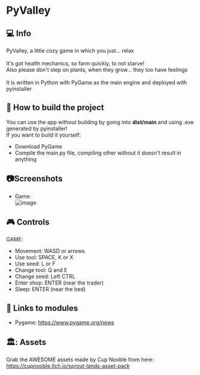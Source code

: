 # PyValley
## :computer: Info
PyValley, a little cozy game in which you just... relax<br><br>
It's got health mechanics, so farm quickly, to not starve!<br>
Also please don't step on plants, when they grow... they too have feelings<br><br>
It is written in Python with PyGame as the main engine and deployed with pyinstaller<br>

## :hammer: How to build the project
You can use the app without building by going into <b>dist/main</b> and using .exe generated by pyinstaller!<br>
If you want to build it yourself:
- Download PyGame
- Compile the main.py file, compiling other without it doesn't result in anything

## :camera:Screenshots
- Game:<br>![image](https://github.com/user-attachments/assets/c00c85cc-162a-4b15-928b-cec212812b44)



## :video_game: Controls
GAME:
- Movement: WASD or arrows
- Use tool: SPACE, K or X
- Use seed: L or F
- Change tool: Q and E
- Change seed: Left CTRL
- Enter shop: ENTER (near the trader)
- Sleep: ENTER (near the bed)

## :page_facing_up: Links to modules
- Pygame: https://www.pygame.org/news

## 🏛️: Assets
Grab the AWESOME assets made by Cup Nooble from here: https://cupnooble.itch.io/sprout-lands-asset-pack

